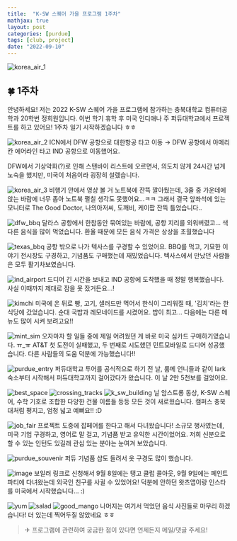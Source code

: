 ```yaml
---
title:  "K-SW 스퀘어 가을 프로그램 1주차"
mathjax: true
layout: post
categories: [purdue]
tags: [club, project]
date: "2022-09-10"
---
```


![korea_air_1](/assets/photos/one/korea_air_1.jpg)



## 🍀 1주차

안녕하세요! 저는 2022 K-SW 스퀘어 가을 프로그램에 참가하는 충북대학교 컴퓨터공학과 20학번 정희원입니다. 이번 학기 휴학 후 미국 인디애나 주 퍼듀대학교에서 프로젝트를 하고 있어요! 1주차 일기 시작하겠습니다 ㅎㅎ

![korea_air_2](/assets/photos/one/korea_air_2.jpg)
ICN에서 DFW 공항으로 대한항공 타고 이동 → DFW 공항에서 아메리칸 에어라인 타고 IND 공항으로 이동했어요.

DFW에서 기상악화(?)로 인해 스탠바이 리스트에 오르면서, 의도치 않게 24시간 넘게 노숙을 했지만, 미국이 처음이라 굉장히 설렜습니다.

![korea_air_3](/assets/photos/one/korea_air_3.jpg)
비행기 안에서 영상 볼 거 노트북에 잔뜩 깔아뒀는데, 3줄 중 가운데에 앉는 바람에 너무 좁아 노트북 펼칠 생각도 못했어요...ㅋㅋ 그래서 결국 앞좌석에 있는 모니터로 The Good Doctor, 나의아저씨, 도깨비, 케이팝 잔뜩 틀었습니다..

![dfw_bbq](/assets/photos/one/dfw_bbq.jpg)
달라스 공항에서 한참동안 묶여있는 바람에, 공항 지리를 외워버렸고... 색다른 음식을 많이 먹었습니다. 환율 때문에 모든 음식 가격은 상상을 초월했습니다

![texas_bbq](/assets/photos/one/texas_bbq.jpg)
공항 밖으로 나가 텍사스를 구경할 수 있었어요. BBQ를 먹고, 기묘한 이야기 전시장도 구경하고, 기념품도 구매했는데 재밌었습니다. 텍사스에서 만났던 사람들은 모두 활기차보였습니다.

![ind_airport](/assets/photos/one/ind_airport.jpg)
드디어 긴 시간을 보내고 IND 공항에 도착했을 때 정말 행복했습니다. 사실 이때까지 제대로 잠을 못 잤거든요...!

![kimchi](/assets/photos/one/kimchi.jpg)
미국에 온 뒤로 빵, 고기, 샐러드만 먹어서 한식이 그리워질 때, '김치'라는 한식당에 갔었습니다. 순대 국밥과 레모네이드를 시켰어요. 밥이 최고... 다음에는 다른 메뉴도 많이 시켜 보려고요!!

![mint_sim](/assets/photos/one/mint_sim.jpg)
오자마자 할 일들 중에 제일 어려웠던 게 바로 미국 심카드 구매하기였습니다. ㅠ_ㅠ AT&T 첫 도전이 실패했고, 두 번째로 시도했던 민트모바일로 드디어 성공했습니다. 다른 사람들의 도움 덕분에 가능했습니다!!

![purdue_entry](/assets/photos/one/purdue_entry.jpg)
퍼듀대학교 투어를 공식적으로 하기 전 날, 룸메 언니들과 같이 lark 숙소부터 시작해서 퍼듀대학교까지 걸어갔다가 왔습니다. 이 날 2만 5천보를 걸었어요.

![best_space](/assets/photos/one/best_space.jpg)
![crossing_tracks](/assets/photos/one/crossing_tracks.jpg)
![k_sw_building](/assets/photos/one/k_sw_building.jpg)
닐 암스트롱 동상, K-SW 스퀘어, 수학 기호로 조합한 다양한 건물 이름들 등등 모든 것이 새로웠습니다. 캠퍼스 충북대처럼 평지고, 엄청 넓고 예뻐요!! :D

![job_fair](/assets/photos/one/job_fair.jpg)
프로젝트 도중에 잡페어를 한다고 해서 다녀왔습니다! 소규모 행사였는데, 미국 기업 구경하고, 영어로 말 걸고, 기념품 받고 유익한 시간이었어요. 저희 신분으로 할 수 있는 인턴도 있길래 관심 있는 분야는 눈여겨 보았습니다.

![purdue_souvenir](/assets/photos/one/purdue_souvenir.jpg)
퍼듀 기념품 샵도 들려서 옷 구경도 많이 했습니다.

![image](https://user-images.githubusercontent.com/74031620/189505275-1b9cad3a-8cb8-48ad-888a-d333950c45d7.png)
보일러 링크로 신청해서 9월 8일에는 탱고 클럽 콜아웃, 9월 9일에는 페인트 파티에 다녀왔는데 외국인 친구를 사귈 수 있었어요! 덕분에 안하던 왓츠앱이랑 인스타를 미국에서 시작했습니다... :)

![yum](/assets/photos/one/yum.jpg)
![salad](/assets/photos/one/salad.jpg)
![good_mango](/assets/photos/one/good_mango.jpg)
나머지는 여기서 먹었던 음식 사진들로 마무리 하겠습니다! 더 있는데 찍어두질 않았네요 ㅎㅎ


> ✈ 프로그램에 관련하여 궁금한 점이 있다면 언제든지 메일/댓글 주세요!